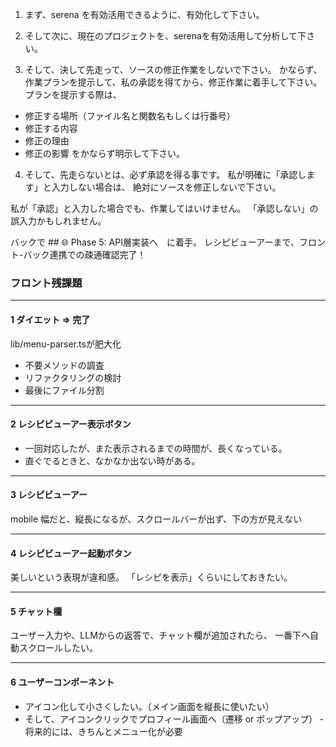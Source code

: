 1. まず、serena を有効活用できるように、有効化して下さい。

2. そして次に、現在のプロジェクトを、serenaを有効活用して分析して下さい。

3. そして、決して先走って、ソースの修正作業をしないで下さい。
かならず、作業プランを提示して、私の承認を得てから、修正作業に着手して下さい。
プランを提示する際は、
- 修正する場所（ファイル名と関数名もしくは行番号）
- 修正する内容
- 修正の理由
- 修正の影響
をかならず明示して下さい。

4. そして、先走らないとは、必ず承認を得る事です。
私が明確に「承認します」と入力しない場合は、
絶対にソースを修正しないで下さい。

私が「承認」と入力した場合でも、作業してはいけません。
「承認しない」の誤入力かもしれません。

バックで ## 🌐 Phase 5: API層実装へ　に着手。
レシピビューアーまで、フロント-バック連携での疎通確認完了！

### フロント残課題
---
#### 1 ダイエット ⇒ 完了

lib/menu-parser.tsが肥大化
- 不要メソッドの調査
- リファクタリングの検討
- 最後にファイル分割

---
#### 2 レシピビューアー表示ボタン

- 一回対応したが、また表示されるまでの時間が、長くなっている。
- 直ぐでるときと、なかなか出ない時がある。

---
#### 3 レシピビューアー

mobile 幅だと、縦長になるが、スクロールバーが出ず、下の方が見えない

---
#### 4 レシピビューアー起動ボタン

美しいという表現が違和感。
「レシピを表示」くらいにしておきたい。

---
#### 5 チャット欄

ユーザー入力や、LLMからの返答で、チャット欄が追加されたら、
一番下へ自動スクロールしたい。

---
#### 6 ユーザーコンポーネント

- アイコン化して小さくしたい。（メイン画面を縦長に使いたい）
- そして、アイコンクリックでプロフィール画面へ（遷移 or ポップアップ）
‐ 将来的には、きちんとメニュー化が必要



